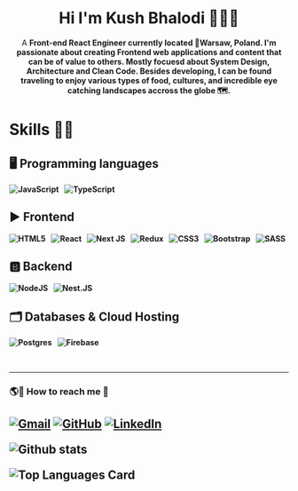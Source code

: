 ### <h1 align="center">Hi I'm Kush Bhalodi 🙋🏽‍♂️</h1>

<p align = "center">A <b>Front-end React Engineer<b> currently located 📍Warsaw, Poland. I'm passionate about creating Frontend web applications and content that can be of value to others. Mostly focuesd about System Design, Architecture and Clean Code. Besides developing, I can be found traveling to enjoy various types of food, cultures, and incredible eye catching landscapes accross the globe 🗺. 
  
### <h1>Skills 🎯💪</h1>
## 🖥️ Programming languages

![JavaScript](https://img.shields.io/badge/javascript-%23323330.svg?style=for-the-badge&logo=javascript&logoColor=%23F7DF1E) &nbsp; ![TypeScript](https://img.shields.io/badge/typescript-%23007ACC.svg?style=for-the-badge&logo=typescript&logoColor=white)

## ▶ Frontend 

![HTML5](https://img.shields.io/badge/html5-%23E34F26.svg?style=for-the-badge&logo=html5&logoColor=white) &nbsp; ![React](https://img.shields.io/badge/react-%2320232a.svg?style=for-the-badge&logo=react&logoColor=%2361DAFB) &nbsp; ![Next JS](https://img.shields.io/badge/Next-black?style=for-the-badge&logo=next.js&logoColor=white) &nbsp; ![Redux](https://img.shields.io/badge/redux-%23593d88.svg?style=for-the-badge&logo=redux&logoColor=white)
&nbsp; ![CSS3](https://img.shields.io/badge/css3-%231572B6.svg?style=for-the-badge&logo=css3&logoColor=white) &nbsp; ![Bootstrap](https://img.shields.io/badge/bootstrap-%23563D7C.svg?style=for-the-badge&logo=bootstrap&logoColor=white) &nbsp; ![SASS](https://img.shields.io/badge/SASS-hotpink.svg?style=for-the-badge&logo=SASS&logoColor=white) 
  
## 🅱 Backend

![NodeJS](https://img.shields.io/badge/node.js-6DA55F?style=for-the-badge&logo=node.js&logoColor=white) &nbsp; ![Nest.JS](https://img.shields.io/badge/-NestJS-E10098?style=for-the-badge&logo=NestJS&logoColor=white)

## 🗂️ Databases & Cloud Hosting 

![Postgres](https://img.shields.io/badge/postgres-%23316192.svg?style=for-the-badge&logo=postgresql&logoColor=white) &nbsp; ![Firebase](https://img.shields.io/badge/firebase-%23039BE5.svg?style=for-the-badge&logo=firebase) &nbsp;

<br />
<hr/>
  
  
<h3> 🌎🔗 How to reach me 🚀<h2>
<p>
	<a href="mailto:kush.bhal1999@gmail.com"><img src="https://img.icons8.com/ios/50/22C3E6/gmail.png" alt="Gmail"/></a>
	<a href="https://github.com/kush992/"><img src="https://img.icons8.com/ios/50/22C3E6/github.png" alt="GitHub"/></a>
	<a href="https://www.linkedin.com/in/kush-bhalodi-b11991184/"><img src="https://img.icons8.com/ios/50/22C3E6/linkedin.png" alt="LinkedIn"/></a>
</p>

![Github stats](https://github-readme-stats.vercel.app/api?username=kush992&theme=lowContrast&show_icons=true&count_private=true)
	
![Top Languages Card](https://github-readme-stats.vercel.app/api/top-langs/?username=kush992)
